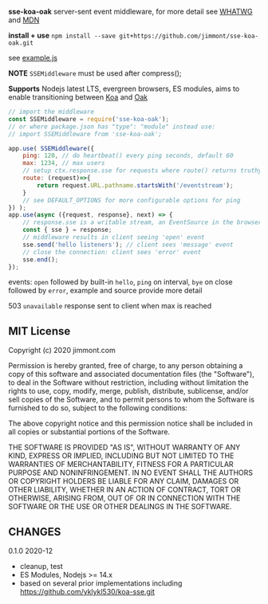 **sse-koa-oak** server-sent event middleware, for more detail see <a href="https://html.spec.whatwg.org/multipage/server-sent-events.html">WHATWG</a> and <a href="https://developer.mozilla.org/docs/Web/API/Server-sent_events/Using_server-sent_events">MDN</a>

**install + use** `npm install --save git+https://github.com/jimmont/sse-koa-oak.git`

see [example.js](example.js)

**NOTE** `SSEMiddleware` must be used after compress();

**Supports** Nodejs latest LTS, evergreen browsers, ES modules, aims to enable transitioning between <a href="https://koajs.com">Koa</a> and <a href="https://deno.land/x/oak">Oak</a>

```js
// import the middleware
const SSEMiddleware = require('sse-koa-oak');
// or where package.json has "type": "module" instead use:
// import SSEMiddleware from 'sse-koa-oak';

app.use( SSEMiddleware({
	ping: 120, // do heartbeat() every ping seconds, default 60
	max: 1234, // max users
	// setup ctx.response.sse for requests where route() returns truthy value
	route: (request)=>{
		return request.URL.pathname.startsWith('/eventstream');
	}
	// see DEFAULT_OPTIONS for more configurable options for ping
}) );
app.use(async ({request, response}, next) => {
	// response.sse is a writable stream, an EventSource in the browser
	const { sse } = response;
	// middleware results in client seeing 'open' event
	sse.send('hello listeners'); // client sees 'message' event
	// close the connection: client sees 'error' event
	sse.end(); 
});
```

events: `open` followed by built-in `hello`, `ping` on interval, `bye` on close followed by `error`, example and source provide more detail

503 `unavailable` response sent to client when max is reached

MIT License
------

Copyright (c) 2020 jimmont.com

Permission is hereby granted, free of charge, to any person obtaining a copy
of this software and associated documentation files (the "Software"), to deal
in the Software without restriction, including without limitation the rights
to use, copy, modify, merge, publish, distribute, sublicense, and/or sell
copies of the Software, and to permit persons to whom the Software is
furnished to do so, subject to the following conditions:

The above copyright notice and this permission notice shall be included in all
copies or substantial portions of the Software.

THE SOFTWARE IS PROVIDED "AS IS", WITHOUT WARRANTY OF ANY KIND, EXPRESS OR
IMPLIED, INCLUDING BUT NOT LIMITED TO THE WARRANTIES OF MERCHANTABILITY,
FITNESS FOR A PARTICULAR PURPOSE AND NONINFRINGEMENT. IN NO EVENT SHALL THE
AUTHORS OR COPYRIGHT HOLDERS BE LIABLE FOR ANY CLAIM, DAMAGES OR OTHER
LIABILITY, WHETHER IN AN ACTION OF CONTRACT, TORT OR OTHERWISE, ARISING FROM,
OUT OF OR IN CONNECTION WITH THE SOFTWARE OR THE USE OR OTHER DEALINGS IN THE
SOFTWARE.

CHANGES
------
0.1.0 2020-12
* cleanup, test
* ES Modules, Nodejs >= 14.x
* based on several prior implementations including https://github.com/yklykl530/koa-sse.git

